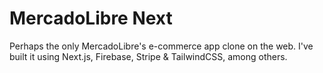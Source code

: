 # MercadoLibre Next

Perhaps the only MercadoLibre's e-commerce app clone on the web. I've built it using Next.js, Firebase, Stripe & TailwindCSS, among others.


